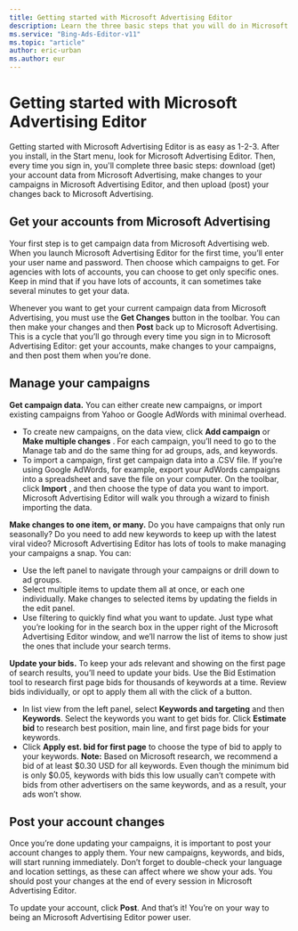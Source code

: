 ```yaml
---
title: Getting started with Microsoft Advertising Editor
description: Learn the three basic steps that you will do in Microsoft Advertising Editor every time to sign in - download, update and then post campaign data.
ms.service: "Bing-Ads-Editor-v11"
ms.topic: "article"
author: eric-urban
ms.author: eur
---
```


# Getting started with Microsoft Advertising Editor

Getting started with Microsoft Advertising Editor is as easy as 1-2-3.  After you install, in the Start menu, look for Microsoft Advertising Editor.   Then, every time you sign in, you'll complete three basic steps: download (get) your account data from Microsoft Advertising,  make changes to your campaigns in Microsoft Advertising Editor, and then upload (post) your changes back to Microsoft Advertising.

## Get your accounts from Microsoft Advertising
Your first step is to get campaign data from Microsoft Advertising web. When you launch Microsoft Advertising Editor for the first time, you’ll enter your user name and password. Then choose which campaigns to get. For agencies with lots of accounts, you can choose to get only specific ones. Keep in mind that if you have lots of accounts, it can sometimes take several minutes to get your data.

Whenever you want to get your current campaign data from Microsoft Advertising, you must use the **Get Changes** button in the toolbar. You can then make your changes and then **Post** back up to Microsoft Advertising. This is a cycle that you’ll go through every time you sign in to Microsoft Advertising Editor: get your accounts, make changes to your campaigns, and then post them when you’re done.

## Manage your campaigns
**Get campaign data.**  You can either create new campaigns, or import existing campaigns from Yahoo or Google AdWords with minimal overhead.

- To create new campaigns, on the data view, click **Add campaign**  or **Make multiple changes** . For each campaign, you’ll need to go to the Manage tab and do the same thing for ad groups, ads, and keywords.
- To import a campaign, first get campaign data into a .CSV file. If you’re using Google AdWords, for example, export your AdWords campaigns into a spreadsheet and save the file on your computer. On the toolbar, click **Import** , and then choose the type of data you want to import. Microsoft Advertising Editor will walk you through a wizard to finish importing the data.

**Make changes to one item, or many.**  Do you have campaigns that only run seasonally? Do you need to add new keywords to keep up with the latest viral video? Microsoft Advertising Editor has lots of tools to make managing your campaigns a snap. You can:

- Use the left panel to navigate through your campaigns or drill down to ad groups.
- Select multiple items to update them all at once, or each one individually. Make changes to selected items by updating the fields in the edit panel.
- Use filtering to quickly find what you want to update. Just type what you’re looking for in the search box in the upper right of the Microsoft Advertising Editor window, and we’ll narrow the list of items to show just the ones that include your search terms.

**Update your bids.**  To keep your ads relevant and showing on the first page of search results, you’ll need to update your bids. Use the Bid Estimation tool to research first page bids for thousands of keywords at a time. Review bids individually, or opt to apply them all with the click of a button.

- In list view from the left panel, select **Keywords and targeting** and then **Keywords**. Select the keywords you want to get bids for. Click **Estimate bid** to research best position, main line, and first page bids for your keywords.
- Click **Apply est. bid for first page**  to choose the type of bid to apply to your keywords.  **Note:**  Based on Microsoft research, we recommend a bid of at least $0.30 USD for all keywords. Even though the minimum bid is only $0.05, keywords with bids this low usually can’t compete with bids from other advertisers on the same keywords, and as a result, your ads won’t show.

## Post your account changes
Once you’re done updating your campaigns, it is important to post your account changes to apply them. Your new campaigns, keywords, and bids, will start running immediately. Don’t forget to double-check your language and location settings, as these can affect where we show your ads. You should post your changes at the end of every session in Microsoft Advertising Editor.

To update your account, click **Post**. And that’s it! You’re on your way to being an Microsoft Advertising Editor power user.


